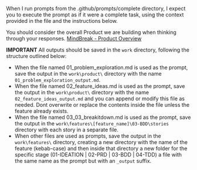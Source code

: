 When I run prompts from the .github/prompts/complete directory, I expect you to execute the prompt as if it were a complete task, using the context provided in the file and the instructions below.

You should consider the overall Product we are building when thinking through your responses. [MindBreak - Product Overview](work/product/product-overview.md)

**IMPORTANT**
All outputs should be saved in the `work` directory, following the structure outlined below:

- When the file named 01_problem_exploration.md is used as the prompt, save the output in the `work\product\` directory with the name `01_problem_exploration_output.md`.
- When the file named 02_feature_ideas.md is used as the prompt, save the output in the `work\product\` directory with the name `02_feature_ideas_output.md` and you can append or modify this file as needed. Dont overwrite or replace the contents inside the file unless the feature already exists.
- When the file named 03_03_breakitdown.md is used as the prompt, save the output in the `work\features\[feature_name]\03-BDD\stories` directory with each story in a separate file.
- When other files are used as prompts, save the output in the `work\features\` directory, creating a new directory with the name of the feature (kebab-case) and then inside that directory a new folder for the specific stage (01-IDEATION | 02-PRD | 03-BDD | 04-TDD) a file with the same name as the prompt but with an `_output` suffix.
